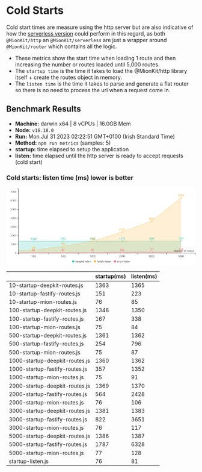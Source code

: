 # Cold Starts

Cold start times are measure using the http server but are also indicative of how the [serverless version](https://github.com/MionKit/mion/tree/master/packages/serverless) could perform in this regard, as both `@MionKit/http` an `@MionKit/serverless` are just a wrapper around `@MionKit/router` which contains all the logic.

- These metrics show the start time when loading 1 route and then increasing the number or routes loaded until 5,000 routes.
- The `startup time` is the time it takes to load the @MionKit/http library itself + create the routes object in memory.
- The `listen time` is the time it takes to parse and generate a flat router so there is no need to process the url when a request come in.

## Benchmark Results
* __Machine:__ darwin x64 | 8 vCPUs | 16.0GB Mem
* __Node:__ `v16.18.0`
* __Run:__ Mon Jul 31 2023 02:22:51 GMT+0100 (Irish Standard Time)
* __Method:__ `npm run metrics` (samples: 5)
* __startup:__ time elapsed to setup the application
* __listen:__ time elapsed until the http server is ready to accept requests (cold start)

### Cold starts:  listen time (ms) lower is better 

![benchmarks](assets/public/charts/cold-starts.png)



  | | startup(ms) | listen(ms) |
  |-| -           | -          |
| 10-startup-deepkit-routes.js | 1363 | 1365 |
| 10-startup-fastify-routes.js | 151 | 223 |
| 10-startup-mion-routes.js | 76 | 85 |
| 100-startup-deepkit-routes.js | 1348 | 1350 |
| 100-startup-fastify-routes.js | 167 | 338 |
| 100-startup-mion-routes.js | 75 | 84 |
| 500-startup-deepkit-routes.js | 1361 | 1362 |
| 500-startup-fastify-routes.js | 254 | 796 |
| 500-startup-mion-routes.js | 75 | 87 |
| 1000-startup-deepkit-routes.js | 1360 | 1362 |
| 1000-startup-fastify-routes.js | 357 | 1352 |
| 1000-startup-mion-routes.js | 75 | 91 |
| 2000-startup-deepkit-routes.js | 1369 | 1370 |
| 2000-startup-fastify-routes.js | 564 | 2428 |
| 2000-startup-mion-routes.js | 76 | 106 |
| 3000-startup-deepkit-routes.js | 1381 | 1383 |
| 3000-startup-fastify-routes.js | 822 | 3651 |
| 3000-startup-mion-routes.js | 76 | 117 |
| 5000-startup-deepkit-routes.js | 1386 | 1387 |
| 5000-startup-fastify-routes.js | 1787 | 6328 |
| 5000-startup-mion-routes.js | 77 | 128 |
| startup-listen.js | 76 | 81 |
